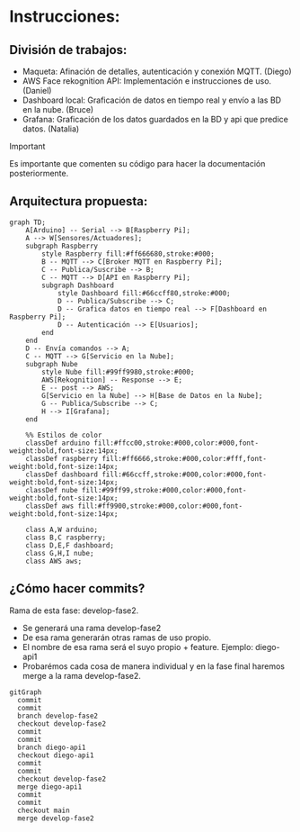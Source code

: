 # Instrucciones:
## División de trabajos:
- Maqueta: Afinación de detalles, autenticación y conexión MQTT. (Diego)
- AWS Face rekognition API: Implementación e instrucciones de uso. (Daniel)
- Dashboard local: Graficación de datos en tiempo real y envío a las BD en la nube. (Bruce)
- Grafana: Graficación de los datos guardados en la BD y api que predice datos. (Natalia) 
> [!IMPORTANT] 
> Es importante que comenten su código para hacer la documentación posteriormente.
## Arquitectura propuesta:
```mermaid
graph TD;
    A[Arduino] -- Serial --> B[Raspberry Pi];
    A --> W[Sensores/Actuadores];
    subgraph Raspberry
        style Raspberry fill:#ff666680,stroke:#000;
        B -- MQTT --> C[Broker MQTT en Raspberry Pi];
        C -- Publica/Suscribe --> B;
        C -- MQTT --> D[API en Raspberry Pi];
        subgraph Dashboard
            style Dashboard fill:#66ccff80,stroke:#000;
            D -- Publica/Subscribe --> C;
            D -- Grafica datos en tiempo real --> F[Dashboard en Raspberry Pi];
            D -- Autenticación --> E[Usuarios];
        end
    end
    D -- Envía comandos --> A;
    C -- MQTT --> G[Servicio en la Nube];
    subgraph Nube
        style Nube fill:#99ff9980,stroke:#000;
        AWS[Rekognition] -- Response --> E;
        E -- post --> AWS;
        G[Servicio en la Nube] --> H[Base de Datos en la Nube];
        G -- Publica/Subscribe --> C;
        H --> I[Grafana];
    end
    
    %% Estilos de color
    classDef arduino fill:#ffcc00,stroke:#000,color:#000,font-weight:bold,font-size:14px;
    classDef raspberry fill:#ff6666,stroke:#000,color:#fff,font-weight:bold,font-size:14px;
    classDef dashboard fill:#66ccff,stroke:#000,color:#000,font-weight:bold,font-size:14px;
    classDef nube fill:#99ff99,stroke:#000,color:#000,font-weight:bold,font-size:14px;
    classDef aws fill:#ff9900,stroke:#000,color:#000,font-weight:bold,font-size:14px;
    
    class A,W arduino;
    class B,C raspberry;
    class D,E,F dashboard;
    class G,H,I nube;
    class AWS aws;
```
## ¿Cómo hacer commits?
Rama de esta fase: develop-fase2.
- Se generará una rama develop-fase2
- De esa rama generarán otras ramas de uso propio.
- El nombre de esa rama será el suyo propio + feature. Ejemplo: diego-api1
- Probarémos cada cosa de manera individual y en la fase final haremos merge a la rama develop-fase2.
```mermaid
gitGraph
  commit
  commit
  branch develop-fase2
  checkout develop-fase2
  commit
  commit
  branch diego-api1
  checkout diego-api1
  commit
  commit
  checkout develop-fase2
  merge diego-api1
  commit
  commit
  checkout main
  merge develop-fase2
```
